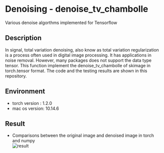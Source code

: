 # Denoising - denoise_tv_chambolle
Various denoise algorthms implemented for Tensorflow

## Description
In signal, total variation denoising, also know as total variation regularization is a process often used in digital image processing. It has applications in noise removal. However, many packages does not support the data type tensor. This function implement the denoise_tv_chambolle of skimage in torch.tensor format. The code and the testing results are shown in this repository. 

## Environment 
* torch version : 1.2.0
* mac os version: 10.14.6


## Result 

* Comparisons between the original image and denoised image in torch and numpy \
![result](https://i.imgur.com/7iWrsR9.png)
